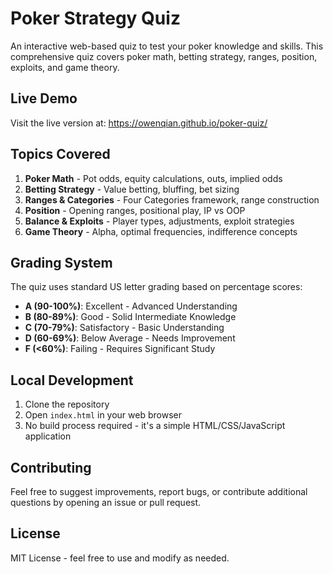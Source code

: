 # Poker Strategy Quiz

An interactive web-based quiz to test your poker knowledge and skills. This comprehensive quiz covers poker math, betting strategy, ranges, position, exploits, and game theory.

## Live Demo

Visit the live version at: https://owenqian.github.io/poker-quiz/

## Topics Covered

1. **Poker Math** - Pot odds, equity calculations, outs, implied odds
2. **Betting Strategy** - Value betting, bluffing, bet sizing
3. **Ranges & Categories** - Four Categories framework, range construction
4. **Position** - Opening ranges, positional play, IP vs OOP
5. **Balance & Exploits** - Player types, adjustments, exploit strategies
6. **Game Theory** - Alpha, optimal frequencies, indifference concepts

## Grading System

The quiz uses standard US letter grading based on percentage scores:

- **A (90-100%)**: Excellent - Advanced Understanding
- **B (80-89%)**: Good - Solid Intermediate Knowledge  
- **C (70-79%)**: Satisfactory - Basic Understanding
- **D (60-69%)**: Below Average - Needs Improvement
- **F (<60%)**: Failing - Requires Significant Study

## Local Development

1. Clone the repository
2. Open `index.html` in your web browser
3. No build process required - it's a simple HTML/CSS/JavaScript application

## Contributing

Feel free to suggest improvements, report bugs, or contribute additional questions by opening an issue or pull request.

## License

MIT License - feel free to use and modify as needed.
